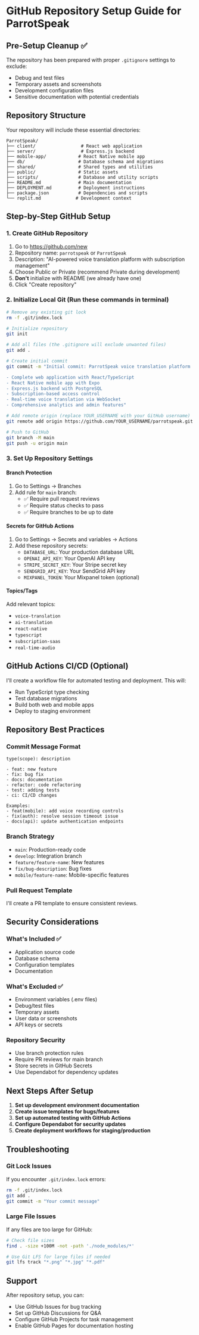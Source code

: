 # GitHub Repository Setup Guide for ParrotSpeak

## Pre-Setup Cleanup ✅
The repository has been prepared with proper `.gitignore` settings to exclude:
- Debug and test files
- Temporary assets and screenshots  
- Development configuration files
- Sensitive documentation with potential credentials

## Repository Structure

Your repository will include these essential directories:
```
ParrotSpeak/
├── client/                 # React web application
├── server/                 # Express.js backend
├── mobile-app/            # React Native mobile app
├── db/                    # Database schema and migrations
├── shared/                # Shared types and utilities
├── public/                # Static assets
├── scripts/               # Database and utility scripts
├── README.md              # Main documentation
├── DEPLOYMENT.md          # Deployment instructions
├── package.json           # Dependencies and scripts
└── replit.md             # Development context
```

## Step-by-Step GitHub Setup

### 1. Create GitHub Repository
1. Go to https://github.com/new
2. Repository name: `parrotspeak` or `ParrotSpeak`
3. Description: "AI-powered voice translation platform with subscription management"
4. Choose Public or Private (recommend Private during development)
5. **Don't** initialize with README (we already have one)
6. Click "Create repository"

### 2. Initialize Local Git (Run these commands in terminal)
```bash
# Remove any existing git lock
rm -f .git/index.lock

# Initialize repository
git init

# Add all files (the .gitignore will exclude unwanted files)
git add .

# Create initial commit
git commit -m "Initial commit: ParrotSpeak voice translation platform

- Complete web application with React/TypeScript
- React Native mobile app with Expo
- Express.js backend with PostgreSQL
- Subscription-based access control
- Real-time voice translation via WebSocket
- Comprehensive analytics and admin features"

# Add remote origin (replace YOUR_USERNAME with your GitHub username)
git remote add origin https://github.com/YOUR_USERNAME/parrotspeak.git

# Push to GitHub
git branch -M main
git push -u origin main
```

### 3. Set Up Repository Settings

#### Branch Protection
1. Go to Settings → Branches
2. Add rule for `main` branch:
   - ✅ Require pull request reviews
   - ✅ Require status checks to pass
   - ✅ Require branches to be up to date

#### Secrets for GitHub Actions
1. Go to Settings → Secrets and variables → Actions
2. Add these repository secrets:
   - `DATABASE_URL`: Your production database URL
   - `OPENAI_API_KEY`: Your OpenAI API key
   - `STRIPE_SECRET_KEY`: Your Stripe secret key
   - `SENDGRID_API_KEY`: Your SendGrid API key
   - `MIXPANEL_TOKEN`: Your Mixpanel token (optional)

#### Topics/Tags
Add relevant topics:
- `voice-translation`
- `ai-translation`  
- `react-native`
- `typescript`
- `subscription-saas`
- `real-time-audio`

## GitHub Actions CI/CD (Optional)

I'll create a workflow file for automated testing and deployment. This will:
- Run TypeScript type checking
- Test database migrations
- Build both web and mobile apps
- Deploy to staging environment

## Repository Best Practices

### Commit Message Format
```
type(scope): description

- feat: new feature
- fix: bug fix  
- docs: documentation
- refactor: code refactoring
- test: adding tests
- ci: CI/CD changes

Examples:
- feat(mobile): add voice recording controls
- fix(auth): resolve session timeout issue
- docs(api): update authentication endpoints
```

### Branch Strategy
- `main`: Production-ready code
- `develop`: Integration branch
- `feature/feature-name`: New features
- `fix/bug-description`: Bug fixes
- `mobile/feature-name`: Mobile-specific features

### Pull Request Template
I'll create a PR template to ensure consistent reviews.

## Security Considerations

### What's Included ✅
- Application source code
- Database schema
- Configuration templates
- Documentation

### What's Excluded ✅  
- Environment variables (.env files)
- Debug/test files
- Temporary assets
- User data or screenshots
- API keys or secrets

### Repository Security
- Use branch protection rules
- Require PR reviews for main branch
- Store secrets in GitHub Secrets
- Use Dependabot for dependency updates

## Next Steps After Setup

1. **Set up development environment documentation**
2. **Create issue templates for bugs/features**
3. **Set up automated testing with GitHub Actions**
4. **Configure Dependabot for security updates**
5. **Create deployment workflows for staging/production**

## Troubleshooting

### Git Lock Issues
If you encounter `.git/index.lock` errors:
```bash
rm -f .git/index.lock
git add .
git commit -m "Your commit message"
```

### Large File Issues
If any files are too large for GitHub:
```bash
# Check file sizes
find . -size +100M -not -path './node_modules/*'

# Use Git LFS for large files if needed
git lfs track "*.png" "*.jpg" "*.pdf"
```

## Support

After repository setup, you can:
- Use GitHub Issues for bug tracking
- Set up GitHub Discussions for Q&A
- Configure GitHub Projects for task management
- Enable GitHub Pages for documentation hosting